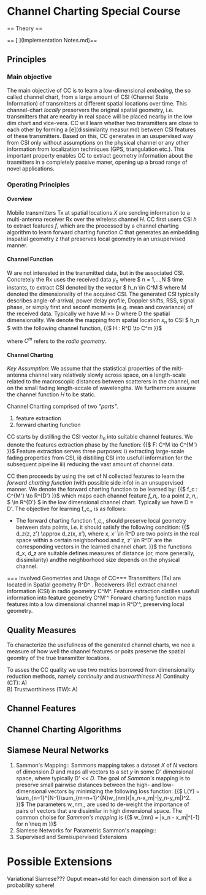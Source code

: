 # Channel Charting Special Course

== Theory == 

== [ ](Implementation Notes.md)==
## Principles

### Main objective
The main objective of CC is to learn a low-dimensional *embeding*, the so called channel chart, from a large amount of CSI (Channel State Information) of transmitters at different spatial locations over time. This channel-chart _locally_ preservers the original spatial geometry, i.e. transmitters that are nearby in real space will be placed nearby in the low dim chart and vice-vera. CC will learn whether two transmitters are close to each other by forming a [e](dissimilarity measur.md) between CSI features of these transmitters. 
Based on this, CC generates in an usupervised way from CSI only without assumptions on the physical channel or any other information from localization techniques (GPS, triangulation etc.). This important property enables CC to extract geometry information about the trasmitters in a completely passive maner, opening up a broad range of novel applications.

### Operating Principles
#### Overview
Mobile transmitters Tx at spatial locations *X* are sending information to a multi-antenna receiver Rx over the wireless channel _H_. CC first users CSI *h* to extract features *f*, which are the processed by a channel charting algorithm to learn forward charting function _C_ that generates an embedding inspatial geometry z that preserves local geometry in an unsupervised manner.

#### Channel Function

W are not interested in the transmitted data, but in the associated CSI. Concretely the Rx uses the received data $y_n$ where $ n = 1,...,N $ time instants, to extract CSI denoted by the vector $ h_n \in C^M  $ where M denoted the dimensionality of the acquired CSI. The generated CSI typically describes angle-of-arrival, power delay profile, Doppler shifts, RSS, signal phase, or simply first and seconf moments (e.g. mean and covariance) of the received data. Typically we have M >> D where D the spatial dimensionality. We denote the mapping from spatial location $x_n$ to CSI $ h_n $ with the following channel function, 
{{$
H : R^D \to C^m 
}}$

where $C^m$ refers to the _radio geometry_. 

#### Channel Charting
*Key Assumption*: We assume that the statistical properties of the mlti-antenna channel vary relatively slowly across space, on a length-scale related to the macroscopic distances between scatterers in the channel, not on the small fading length-sccale of wavelengths. We furthermore assume the channel function _H_ to be static.

Channel Charting comprised of two _"parts"_. 
1) feature extraction
2) forward charting function

CC starts by distilling the CSI vector $h_n$ into suitable channel features. We denote the features extraction phase by the function:
{{$
F: C^M \to C^{M'}
}}$
Feature extraction serves three purposes:
i) extracting large-scale fading properties from CSI,
ii) distilling CSI into usefull information for the subsequent pipeline
iii) reducing the vast amount of channel data.

CC then proceeds by using the set of N collected features to learn the _forward charting function_ (with possible side info) in an unsupervised manner. We denote the forward charting function to be learned by:
{{$
f_c : C^{M'} \to R^{D'}
}}$
which maps each channel feature *f,,n,,* to a point *z,,n,,* $ \in R^{D'} $ in the low dimensional channel chart. Typically we have D = D'. The objective for learning f,,c,, is as follows:

* The forward charting function f,,c,, should preserve local geometry between data points, i.e. it should satisfy the following condition:
{{$
d_z(z, z') \approx d_z(x, x'), where
x, x' \in R^D are two points in the real space within a certain neighborhood
and z, z' \in R^D' are the corresponding vectors in the learned channel chart.
}}$
the functions d_x, d_z are suitable defines measures of distance (or, more generally, dissimilarity) andthe neighborhood size depends on the physical channel.

=== Involved Geometries and Usage of CC===
Transmitters (Tx) are located in Spatial geometry R^D^ .
Receiverers (Rc) extract channel information (CSI) in radio geometry C^M^.
Feature extraction distilles usefull information into feature geometry C^M'^
Forward charting function maps features into a low dimensional channel map in R^D'^, preserving local geometry.

## Quality Measures
To characterize the usefullness of the generated channel charts, we nee a measure of how well the channel features or poits preserve the spatial geomtry of the true transmitter locations.

To asses the CC quality we use two metrics borrowed from dimensionality reduction methods, namely _continuity_ and _trustworthiness_
A) Continuity (CT):
    A)   
B) Trustworthiness (TW):
    A) 

## Channel Features

## Channel Charting Algorithms

## Siamese Neural Networks

1) Sammon's Mapping:: Sammons mapping takes a dataset *X* of *N* vectors of dimension *D* and maps all vectors to a set *y* in some *D'* dimensional space, where typically *D'* << *D*. The goal of _Sammon's_ mapping is to preserve small pairwise distances between the high- and low-dimensional vectors by minimizing the following loss function:
{{$
L(Y) = \sum_{n=1}^{N-1}\sum_{m=n+1}^{N}w_{nm}(|x_n-x_m|-|y_n-y_m|)^2.
}}$
The parameters w,,nm,, are used to de-weight the importance of pairs of vectors that are dissimilar in high dimensional space. The common choise for _Sammon's mapping_ is 
{{$
w_{mn} = |x_n - x_m|^{-1} for n \neq m
}}$
1) Siamese Networks for Parametric Sammon's mapping:: 
2) Supervised and Semisupervised Extensions


# Possible Extensions
Variational Siamese???
Ouput mean+std for each dimension sort of like a probability sphere!






